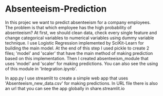# Absenteeism-Prediction
In this projec we want to predict absenteeism for a company employees.
The problem is that which employee has the high probability of absenteeism?
At first, we should clean data, check every single feature and change categorical variables to numerical variables using dummy variable technique.
I use Logistic Regression implemented by SciKit-Learn for building the main model. At the end of this step I used pickle to create 2 files; 'model' and 'scaler' that have the main method of making prediction based on this implementation.
Then I created absenteeism_module that uses 'model' and 'scaler' for making predictions. You can also see the using of this module in 'Integration.ipynb'.

In app.py I use streamlit to create a simple web app that uses 'Absenteeism_new_data.csv' for making predictions. In URL file there is also an url that you can see the app globally in share.streamlit.io 

